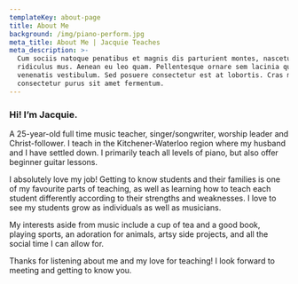 ```yaml
---
templateKey: about-page
title: About Me
background: /img/piano-perform.jpg
meta_title: About Me | Jacquie Teaches
meta_description: >-
  Cum sociis natoque penatibus et magnis dis parturient montes, nascetur
  ridiculus mus. Aenean eu leo quam. Pellentesque ornare sem lacinia quam
  venenatis vestibulum. Sed posuere consectetur est at lobortis. Cras mattis
  consectetur purus sit amet fermentum.
---
```


<h3 class="subtitle">Hi! I’m Jacquie.</h3>

A 25-year-old full time music teacher, singer/songwriter, worship leader and Christ-follower. I teach in the Kitchener-Waterloo region where my husband and I have settled down. I primarily teach all levels of piano, but also offer beginner guitar lessons.

I absolutely love my job! Getting to know students and their families is one of my favourite parts of teaching, as well as learning how to teach each student differently according to their strengths and weaknesses. I love to see my students grow as individuals as well as musicians.

My interests aside from music include a cup of tea and a good book, playing sports, an adoration for animals, artsy side projects, and all the social time I can allow for.

Thanks for listening about me and my love for teaching! I look forward to meeting and getting to know you.
